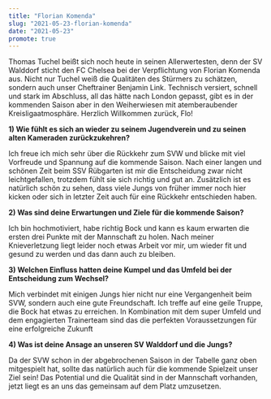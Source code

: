 ```yaml
---
title: "Florian Komenda"
slug: "2021-05-23-florian-komenda"
date: "2021-05-23"
promote: true
---
```

Thomas Tuchel beißt sich noch heute in seinen Allerwertesten, denn der SV Walddorf sticht den FC Chelsea bei der Verpflichtung von Florian Komenda aus. Nicht nur Tuchel weiß die Qualitäten des Stürmers zu schätzen, sondern auch unser Cheftrainer Benjamin Link. Technisch versiert, schnell und stark im Abschluss, all das hätte nach London gepasst, gibt es in der kommenden Saison aber in den Weiherwiesen mit atemberaubender Kreisligaatmosphäre. Herzlich Willkommen zurück, Flo!


 


**1) Wie fühlt es sich an wieder zu seinem Jugendverein und zu seinen alten Kameraden zurückzukehren?**


Ich freue ich mich sehr über die Rückkehr zum SVW und blicke mit viel Vorfreude und Spannung auf die kommende Saison. Nach einer langen und schönen Zeit beim SSV Rübgarten ist mir die Entscheidung zwar nicht leichtgefallen, trotzdem fühlt sie sich richtig und gut an. Zusätzlich ist es natürlich schön zu sehen, dass viele Jungs von früher immer noch hier kicken oder sich in letzter Zeit auch für eine Rückkehr entschieden haben.


 


**2) Was sind deine Erwartungen und Ziele für die kommende Saison?**


Ich bin hochmotiviert, habe richtig Bock und kann es kaum erwarten die ersten drei Punkte mit der Mannschaft zu holen. Nach meiner Knieverletzung liegt leider noch etwas Arbeit vor mir, um wieder fit und gesund zu werden und das dann auch zu bleiben.


 


**3) Welchen Einfluss hatten deine Kumpel und das Umfeld bei der Entscheidung zum Wechsel?**


Mich verbindet mit einigen Jungs hier nicht nur eine Vergangenheit beim SVW, sondern auch eine gute Freundschaft. Ich treffe auf eine geile Truppe, die Bock hat etwas zu erreichen. In Kombination mit dem super Umfeld und dem engagierten Trainerteam sind das die perfekten Voraussetzungen für eine erfolgreiche Zukunft


 


**4) Was ist deine Ansage an unseren SV Walddorf und die Jungs?**


Da der SVW schon in der abgebrochenen Saison in der Tabelle ganz oben mitgespielt hat, sollte das natürlich auch für die kommende Spielzeit unser Ziel sein! Das Potential und die Qualität sind in der Mannschaft vorhanden, jetzt liegt es an uns das gemeinsam auf dem Platz umzusetzen.


 


 
